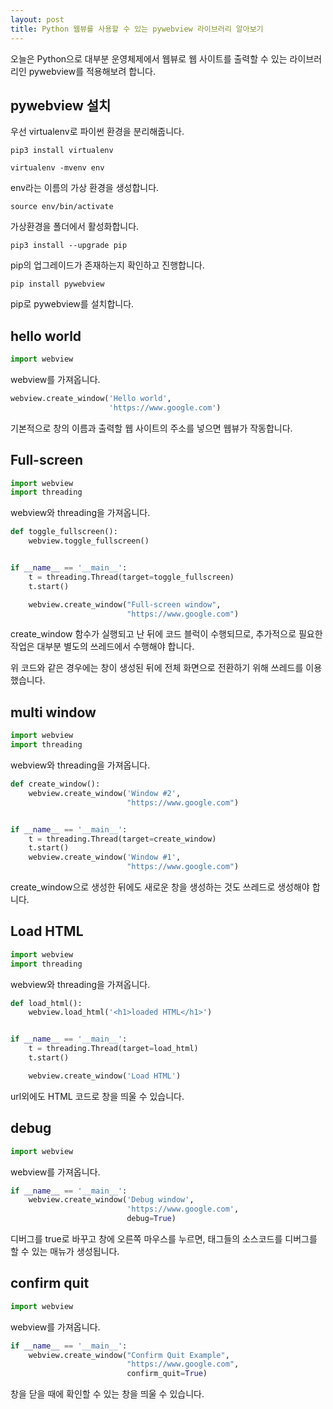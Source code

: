 ```yaml
---
layout: post
title: Python 웹뷰를 사용할 수 있는 pywebview 라이브러리 알아보기
---
```


오늘은 Python으로 대부분 운영체제에서 웹뷰로 웹 사이트를 출력할 수 있는 라이브러리인 pywebview를 적용해보려 합니다.

## pywebview 설치

우선 virtualenv로 파이썬 환경을 분리해줍니다.

```
pip3 install virtualenv
```

```
virtualenv -mvenv env
```

env라는 이름의 가상 환경을 생성합니다.

```
source env/bin/activate
```

가상환경을 폴더에서 활성화합니다.

```
pip3 install --upgrade pip
```

pip의 업그레이드가 존재하는지 확인하고 진행합니다.

```
pip install pywebview
```

pip로 pywebview를 설치합니다.

## hello world

```python
import webview
```

webview를 가져옵니다.

```python
webview.create_window('Hello world',
                      'https://www.google.com')
```

기본적으로 창의 이름과 출력할 웹 사이트의 주소를 넣으면 웹뷰가 작동합니다.

## Full-screen

```python
import webview
import threading
```

webview와 threading을 가져옵니다.

```python
def toggle_fullscreen():
    webview.toggle_fullscreen()


if __name__ == '__main__':
    t = threading.Thread(target=toggle_fullscreen)
    t.start()

    webview.create_window("Full-screen window",
                          "https://www.google.com")
```

create_window 함수가 실행되고 난 뒤에 코드 블럭이 수행되므로, 추가적으로 필요한 작업은 대부분 별도의 쓰레드에서 수행해야 합니다.

위 코드와 같은 경우에는 창이 생성된 뒤에 전체 화면으로 전환하기 위해 쓰레드를 이용했습니다.

## multi window

```python
import webview
import threading
```

webview와 threading을 가져옵니다.

```python
def create_window():
    webview.create_window('Window #2',
                          "https://www.google.com")


if __name__ == '__main__':
    t = threading.Thread(target=create_window)
    t.start()
    webview.create_window('Window #1',
                          "https://www.google.com")
```

create_window으로 생성한 뒤에도 새로운 창을 생성하는 것도 쓰레드로 생성해야 합니다.

## Load HTML

```python
import webview
import threading
```

webview와 threading을 가져옵니다.

```python
def load_html():
    webview.load_html('<h1>loaded HTML</h1>')


if __name__ == '__main__':
    t = threading.Thread(target=load_html)
    t.start()

    webview.create_window('Load HTML')
```

url외에도 HTML 코드로 창을 띄울 수 있습니다.

## debug

```python
import webview
```

webview를 가져옵니다.

```python
if __name__ == '__main__':
    webview.create_window('Debug window',
                          'https://www.google.com',
                          debug=True)
```

디버그를 true로 바꾸고 창에 오른쪽 마우스를 누르면, 태그들의 소스코드를 디버그를 할 수 있는 매뉴가 생성됩니다.

## confirm quit

```python
import webview
```

webview를 가져옵니다.

```python
if __name__ == '__main__':
    webview.create_window("Confirm Quit Example",
                          "https://www.google.com",
                          confirm_quit=True)
```

창을 닫을 때에 확인할 수 있는 창을 띄울 수 있습니다.

